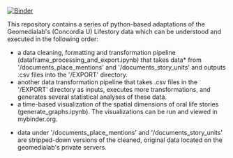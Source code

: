 [![Binder](https://mybinder.org/badge_logo.svg)](https://mybinder.org/v2/gh/maphouse/lifestories/master)

This repository contains a series of python-based adaptations of the Geomedialab's (Concordia U) Lifestory data which can be understood and executed in the following order:
- a data cleaning, formatting and transformation pipeline (dataframe_processing_and_export.ipynb) that takes data* from '/documents_place_mentions' and '/documents_story_units' and outputs .csv files into the '/EXPORT' directory.
- another data transformation pipeline that takes .csv files in the '/EXPORT' directory as inputs, executes more transformations, and generates several statistical analyses of these data.
- a time-based visualization of the spatial dimensions of oral life stories (generate_graphs.ipynb). The visualizations can be run and viewed in mybinder.org.

* data under '/documents_place_mentions' and '/documents_story_units' are stripped-down versions of the cleaned, original data located on the geomedialab's private servers.
